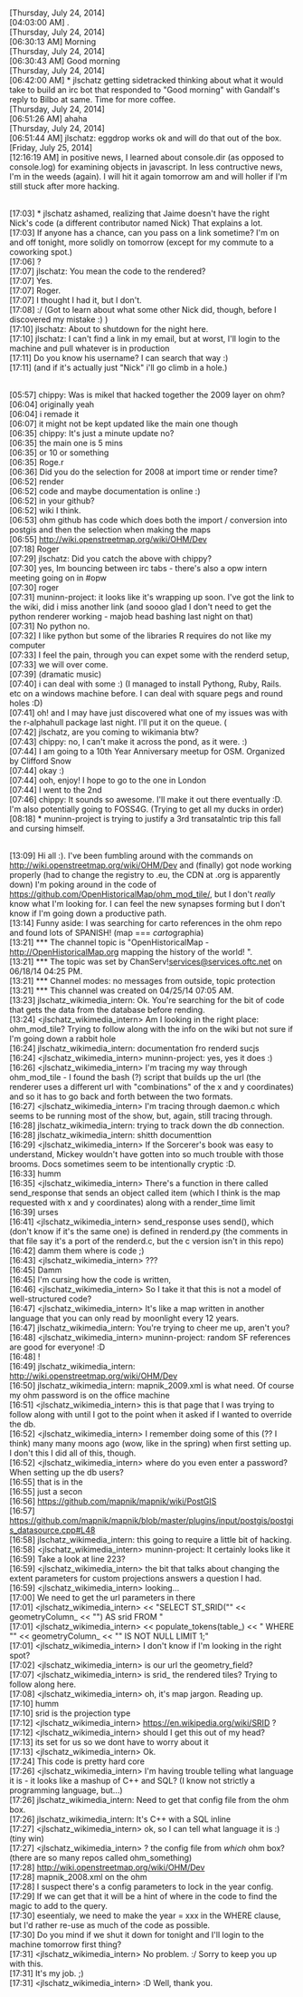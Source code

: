 <br />[Thursday, July 24, 2014] <br />[04:03:00 AM] <jlschatz> .
<br />[Thursday, July 24, 2014] <br />[06:30:13 AM] <muninn-project> Morning
<br />[Thursday, July 24, 2014] <br />[06:30:43 AM] <jlschatz> Good morning
<br />[Thursday, July 24, 2014] <br />[06:42:00 AM]  * jlschatz getting sidetracked thinking about what it would take to build an irc bot that responded to "Good morning" with Gandalf's reply to Bilbo at same. Time for more coffee.
<br />[Thursday, July 24, 2014] <br />[06:51:26 AM] <muninn-project> ahaha
<br />[Thursday, July 24, 2014] <br />[06:51:44 AM] <muninn-project> jlschatz: eggdrop works ok and will do that out of the box.
<br />[Friday, July 25, 2014] <br />[12:16:19 AM] <jlschatz> in positive news, I learned about console.dir (as opposed to console.log) for examining objects in javascript. In less contructive news, I'm in the weeds (again). I will hit it again tomorrow am and will holler if I'm still stuck after more hacking.

<br />[17:03] * jlschatz ashamed, realizing that Jaime doesn't have the right Nick's code (a different contributor named Nick) That explains a lot.
<br />[17:03] <jlschatz> If anyone has a chance, can you pass on a link sometime? I'm on and off tonight, more solidly on tomorrow (except for my commute to a coworking spot.)
<br />[17:06] <muninn-project> ?
<br />[17:07] <muninn-project> jlschatz: You mean the code to the rendered?
<br />[17:07] <jlschatz> Yes.
<br />[17:07] <muninn-project> Roger.
<br />[17:07] <jlschatz> I thought I had it, but I don't.
<br />[17:08] <jlschatz> :/ (Got to learn about what some other Nick did, though, before I discovered my mistake :) )
<br />[17:10] <muninn-project> jlschatz: About to shutdown for the night here.
<br />[17:10] <muninn-project> jlschatz: I can't find a link in my email, but at worst, I'll login to the machine and pull whatever is in production
<br />[17:11] <jlschatz> Do you know his username? I can search that way :)
<br />[17:11] <jlschatz> (and if it's actually just "Nick" i'll go climb in a hole.)

<br />[05:57] <muninn-project> chippy: Was is mikel that hacked together the 2009 layer on ohm?
<br />[06:04] <chippy> originally yeah
<br />[06:04] <chippy> i remade it
<br />[06:07] <chippy> it might not be kept updated like the main one though
<br />[06:35] <muninn-project> chippy: It's just a minute update no?
<br />[06:35] <chippy> the main one is 5 mins
<br />[06:35] <chippy> or 10 or something
<br />[06:35] <muninn-project> Roge.r
<br />[06:36] <muninn-project> Did you do the selection for 2008 at import time or render time?
<br />[06:52] <chippy> render
<br />[06:52] <chippy> code and maybe documentation is online :)
<br />[06:52] <muninn-project> in your github?
<br />[06:52] <chippy> wiki I think.
<br />[06:53] <chippy> ohm github has code which does both the import / conversion into postgis and then the selection when making the maps
<br />[06:55] <chippy> http://wiki.openstreetmap.org/wiki/OHM/Dev 
<br />[07:18] <muninn-project> Roger
<br />[07:29] <muninn-project> jlschatz: Did you catch the above with chippy?
<br />[07:30] <jlschatz> yes, Im bouncing between irc tabs - there's also a opw intern meeting going on in #opw
<br />[07:30] <muninn-project> roger
<br />[07:31] <jlschatz> muninn-project: it looks like it's wrapping up soon. I've got the link to the wiki, did i miss another link (and soooo glad I don't need to get the python renderer working - majob head bashing last night on that)
<br />[07:31] <muninn-project> No python no.
<br />[07:32] <jlschatz> I like python but some of the libraries R requires do not like my computer
<br />[07:33] <muninn-project> I feel the pain, through you can expet some with the renderd setup, 
<br />[07:33] <muninn-project> we will over come.
<br />[07:39] <muninn-project> (dramatic music)
<br />[07:40] <jlschatz> i can deal with some :) (I managed to install Pythong, Ruby, Rails. etc on a windows machine before. I can deal with square pegs and round holes :D)
<br />[07:41] <jlschatz> oh! and I may have just discovered what one of my issues was with the r-alphahull package last night. I'll put it on the queue. (
<br />[07:42] <chippy> jlschatz, are you coming to wikimania btw?
<br />[07:43] <jlschatz> chippy: no, I can't make it across the pond, as it were. :)
<br />[07:44] <jlschatz> I am going to a 10th Year Anniversary meetup for OSM. Organized by Clifford Snow
<br />[07:44] <chippy> okay :)
<br />[07:44] <chippy> ooh, enjoy! I hope to go to the one in London
<br />[07:44] <chippy> I went to the 2nd
<br />[07:46] <jlschatz> chippy: It sounds so awesome. I'll make it out there eventually :D. I'm also potentially going to FOSS4G. (Trying to get all my ducks in order)
<br />[08:18] * muninn-project is trying to justify a 3rd transatalntic trip this fall and cursing himself.

<br />[13:09] <jlschatz> Hi all :). I've been fumbling around with the commands on http://wiki.openstreetmap.org/wiki/OHM/Dev and (finally) got node working properly (had to change the registry to .eu, the CDN at .org is apparently down) I'm poking around in the code of https://github.com/OpenHistoricalMap/ohm_mod_tile/, but I don't *really* know what I'm looking for. I can feel the new synapses forming but I don't know if I'm going down a productive path.
<br />[13:14] <jlschatz> Funny aside: I was searching for carto references in the ohm repo and found lots of SPANISH! (map === *carto*graphia)
<br />[13:21] *** The channel topic is "OpenHistoricalMap - http://OpenHistoricalMap.org mapping the history of the world! ".
<br />[13:21] *** The topic was set by ChanServ!services@services.oftc.net on 06/18/14 04:25 PM.
<br />[13:21] *** Channel modes: no messages from outside, topic protection
<br />[13:21] *** This channel was created on 04/25/14 07:05 AM.
<br />[13:23] <muninn-project> jlschatz_wikimedia_intern: Ok. You're searching for the bit of code that gets the data from the database before rending.
<br />[13:24] <jlschatz_wikimedia_intern> Am I looking in the right place: ohm_mod_tile? Trying to follow along with the info on the wiki but not sure if I'm going down a rabbit hole
<br />[16:24] <muninn-project> jlschatz_wikimedia_intern: documentation fro renderd sucjs
<br />[16:24] <jlschatz_wikimedia_intern> muninn-project: yes, yes it does :)
<br />[16:26] <jlschatz_wikimedia_intern> I'm tracing my way through ohm_mod_tile - I found the bash (?) script that builds up the url (the renderer uses a different url with "combinations" of the x and y coordinates) and so it has to go back and forth between the two formats.
<br />[16:27] <jlschatz_wikimedia_intern> I'm tracing through daemon.c which seems to be running most of the show, but, again, still tracing through.
<br />[16:28] <muninn-project> jlschatz_wikimedia_intern: trying to track down the db connection.
<br />[16:28] <muninn-project> jlschatz_wikimedia_intern: shitth documenttion
<br />[16:29] <jlschatz_wikimedia_intern> If the Sorcerer's book was easy to understand, Mickey wouldn't have gotten into so much trouble with those brooms. Docs sometimes seem to be intentionally cryptic :D.
<br />[16:33] <muninn-project> humm
<br />[16:35] <jlschatz_wikimedia_intern> There's a function in there called send_response that sends an object called item (which I think is the map requested with x and y coordinates) along with a render_time limit
<br />[16:39] <muninn-project>  urses
<br />[16:41] <jlschatz_wikimedia_intern> send_response uses send(), which (don't know if it's the same one) is defined in renderd.py (the comments in that file say it's a port of the renderd.c, but the c version isn't in this repo)
<br />[16:42] <muninn-project> damm them where is code ;)
<br />[16:43] <jlschatz_wikimedia_intern> ???
<br />[16:45] <muninn-project> Damm
<br />[16:45] <muninn-project> I'm cursing how the code is written,
<br />[16:46] <jlschatz_wikimedia_intern> So I take it that this is not a model of well-structured code?
<br />[16:47] <jlschatz_wikimedia_intern> It's like a map written in another language that you can only read by moonlight every 12 years.
<br />[16:47] <muninn-project> jlschatz_wikimedia_intern: You're trying to cheer me up, aren't you?
<br />[16:48] <jlschatz_wikimedia_intern> muninn-project: random SF references are good for everyone! :D
<br />[16:48] <muninn-project> !
<br />[16:49] <muninn-project> jlschatz_wikimedia_intern: http://wiki.openstreetmap.org/wiki/OHM/Dev
<br />[16:50] <muninn-project> jlschatz_wikimedia_intern: mapnik_2009.xml is what need. Of course my ohm password is on the office machine
<br />[16:51] <jlschatz_wikimedia_intern> this is that page that I was trying to follow along with until I got to the point when it asked if I wanted to override the db.
<br />[16:52] <jlschatz_wikimedia_intern> I remember doing some of this (?? I think) many many moons ago (wow, like in the spring) when first setting up. I don't this I did all of this, though.
<br />[16:52] <jlschatz_wikimedia_intern> where do you even enter a password? When setting up the db users?
<br />[16:55] <muninn-project> that is in the 
<br />[16:55] <muninn-project> just a secon
<br />[16:56] <muninn-project> https://github.com/mapnik/mapnik/wiki/PostGIS
<br />[16:57] <muninn-project> https://github.com/mapnik/mapnik/blob/master/plugins/input/postgis/postgis_datasource.cpp#L48
<br />[16:58] <muninn-project> jlschatz_wikimedia_intern:  this going to require a little bit of hacking.
<br />[16:58] <jlschatz_wikimedia_intern> muninn-project: It certainly looks like it
<br />[16:59] <muninn-project> Take a look at line 223?
<br />[16:59] <jlschatz_wikimedia_intern> the bit that talks about changing the extent parameters for custom projections answers a question I had.
<br />[16:59] <jlschatz_wikimedia_intern> looking...
<br />[17:00] <muninn-project> We need to get the url parameters in there 
<br />[17:01] <jlschatz_wikimedia_intern> << "SELECT ST_SRID(\"" << geometryColumn_ << "\") AS srid FROM "
<br />[17:01] <jlschatz_wikimedia_intern>                       << populate_tokens(table_) << " WHERE \"" << geometryColumn_ << "\" IS NOT NULL LIMIT 1;"
<br />[17:01] <jlschatz_wikimedia_intern> I don't know if I'm looking in the right spot?
<br />[17:02] <jlschatz_wikimedia_intern> is our url the geometry_field?
<br />[17:07] <jlschatz_wikimedia_intern> is srid_ the rendered tiles? Trying to follow along here.
<br />[17:08] <jlschatz_wikimedia_intern> oh, it's map jargon. Reading up.
<br />[17:10] <muninn-project> humm
<br />[17:10] <muninn-project> srid is the projection type
<br />[17:12] <jlschatz_wikimedia_intern> https://en.wikipedia.org/wiki/SRID ?
<br />[17:12] <jlschatz_wikimedia_intern> should I get this out of my head?
<br />[17:13] <muninn-project> its set for us so we dont have to worry about it
<br />[17:13] <jlschatz_wikimedia_intern> Ok.
<br />[17:24] <muninn-project> This code is pretty hard core
<br />[17:26] <jlschatz_wikimedia_intern> I'm having trouble telling what language it is - it looks like a mashup of C++ and SQL? (I know not strictly a programming language, but...)
<br />[17:26] <muninn-project> jlschatz_wikimedia_intern: Need to get that config file from the ohm box.
<br />[17:26] <muninn-project> jlschatz_wikimedia_intern: It's C++ with a SQL inline
<br />[17:27] <jlschatz_wikimedia_intern> ok, so I can tell what language it is :) (tiny win)
<br />[17:27] <jlschatz_wikimedia_intern> ? the config file from *which* ohm box? (there are so many repos called ohm_something)
<br />[17:28] <muninn-project> http://wiki.openstreetmap.org/wiki/OHM/Dev
<br />[17:28] <muninn-project> mapnik_2008.xml on the ohm
<br />[17:28] <muninn-project> I suspect there's a config parameters to lock in the year config.
<br />[17:29] <muninn-project> If we can get that it will be a hint of where in the code to find the magic to add to the query.
<br />[17:30] <muninn-project> eseentialy, we need to make the year = xxx in the WHERE clause, but I'd rather re-use as much of the code as possible.
<br />[17:30] <muninn-project> Do you mind if we shut it down for tonight and I'll login to the machine tomorrow first thing?
<br />[17:31] <jlschatz_wikimedia_intern> No problem. :/ Sorry to keep you up with this. 
<br />[17:31] <muninn-project> It's my job. ;)
<br />[17:31] <jlschatz_wikimedia_intern> :D  Well, thank you.